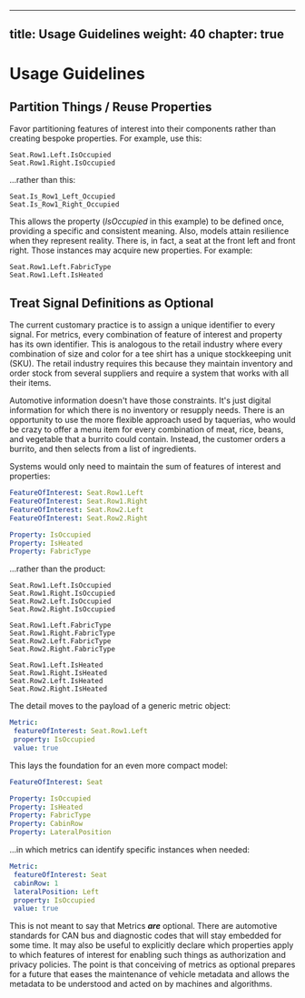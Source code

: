 


---
title: Usage Guidelines
weight: 40
chapter: true
---

# Usage Guidelines

## Partition Things / Reuse Properties
Favor partitioning features of interest into their components rather than creating bespoke properties.  For example, use this:
```
Seat.Row1.Left.IsOccupied
Seat.Row1.Right.IsOccupied
```
...rather than this:
```
Seat.Is_Row1_Left_Occupied
Seat.Is_Row1_Right_Occupied
```
This allows the property (*IsOccupied* in this example) to be defined once, providing a specific and consistent meaning.  Also, models attain resilience when they represent reality. There is, in fact, a seat at the front left and front right.  Those instances may acquire new properties. For example:
```
Seat.Row1.Left.FabricType
Seat.Row1.Left.IsHeated
```

## Treat Signal Definitions as Optional
The current customary practice is to assign a unique identifier to every signal.  For metrics, every combination of feature of interest and property has its own identifier.  This is analogous to the retail industry where every combination of size and color for a tee shirt has a unique stockkeeping unit (SKU).  The retail industry requires this because they maintain inventory and order stock from several suppliers and require a system that works with all their items.  

Automotive information doesn't have those constraints.  It's just digital information for which there is no inventory or resupply needs.  There is an opportunity to use the more flexible approach used by taquerias, who would be crazy to offer a menu item for every combination of meat, rice, beans, and vegetable that a burrito could contain.  Instead, the customer orders a burrito, and then selects from a list of ingredients.

Systems would only need to maintain the sum of features of interest and properties:
 ```YAML
FeatureOfInterest: Seat.Row1.Left
FeatureOfInterest: Seat.Row1.Right
FeatureOfInterest: Seat.Row2.Left
FeatureOfInterest: Seat.Row2.Right

Property: IsOccupied
Property: IsHeated
Property: FabricType
```
...rather than the product:
```
Seat.Row1.Left.IsOccupied
Seat.Row1.Right.IsOccupied
Seat.Row2.Left.IsOccupied
Seat.Row2.Right.IsOccupied

Seat.Row1.Left.FabricType
Seat.Row1.Right.FabricType
Seat.Row2.Left.FabricType
Seat.Row2.Right.FabricType

Seat.Row1.Left.IsHeated
Seat.Row1.Right.IsHeated
Seat.Row2.Left.IsHeated
Seat.Row2.Right.IsHeated
```
The detail moves to the payload of a generic metric object:
 ```YAML
Metric:
  featureOfInterest: Seat.Row1.Left
  property: IsOccupied
  value: true
```
This lays the foundation for an even more compact model:
 ```YAML
FeatureOfInterest: Seat

Property: IsOccupied
Property: IsHeated
Property: FabricType
Property: CabinRow
Property: LateralPosition
```
...in which metrics can identify specific instances when needed:
 ```YAML
Metric:
  featureOfInterest: Seat
  cabinRow: 1
  lateralPosition: Left
  property: IsOccupied
  value: true
 ```
This is not meant to say that Metrics ***are*** optional.   There are automotive standards for CAN bus and diagnostic codes that will stay embedded for some time.  It may also be useful to explicitly declare which properties apply to which features of interest for enabling such things as authorization and privacy policies.  The point is that conceiving of metrics as optional prepares for a future that eases the maintenance of vehicle metadata and allows the metadata to be understood and acted on by machines and algorithms.

